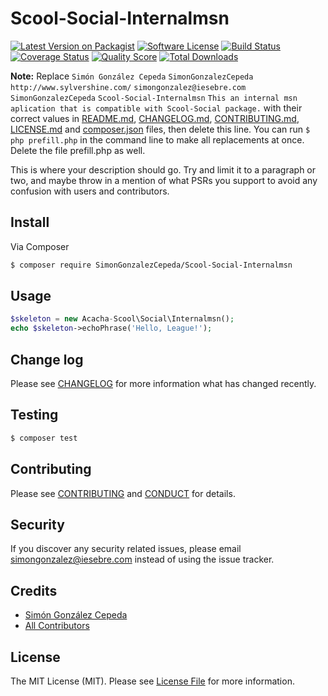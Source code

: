 # Scool-Social-Internalmsn

[![Latest Version on Packagist][ico-version]][link-packagist]
[![Software License][ico-license]](LICENSE.md)
[![Build Status][ico-travis]][link-travis]
[![Coverage Status][ico-scrutinizer]][link-scrutinizer]
[![Quality Score][ico-code-quality]][link-code-quality]
[![Total Downloads][ico-downloads]][link-downloads]

**Note:** Replace ```Simón González Cepeda``` ```SimonGonzalezCepeda``` ```http://www.sylvershine.com/``` ```simongonzalez@iesebre.com``` ```SimonGonzalezCepeda``` ```Scool-Social-Internalmsn``` ```This an internal msn aplication that is compatible with Scool-Social package.``` with their correct values in [README.md](README.md), [CHANGELOG.md](CHANGELOG.md), [CONTRIBUTING.md](CONTRIBUTING.md), [LICENSE.md](LICENSE.md) and [composer.json](composer.json) files, then delete this line. You can run `$ php prefill.php` in the command line to make all replacements at once. Delete the file prefill.php as well.

This is where your description should go. Try and limit it to a paragraph or two, and maybe throw in a mention of what
PSRs you support to avoid any confusion with users and contributors.

## Install

Via Composer

``` bash
$ composer require SimonGonzalezCepeda/Scool-Social-Internalmsn
```

## Usage

``` php
$skeleton = new Acacha-Scool\Social\Internalmsn();
echo $skeleton->echoPhrase('Hello, League!');
```

## Change log

Please see [CHANGELOG](CHANGELOG.md) for more information what has changed recently.

## Testing

``` bash
$ composer test
```

## Contributing

Please see [CONTRIBUTING](CONTRIBUTING.md) and [CONDUCT](CONDUCT.md) for details.

## Security

If you discover any security related issues, please email simongonzalez@iesebre.com instead of using the issue tracker.

## Credits

- [Simón González Cepeda][link-author]
- [All Contributors][link-contributors]

## License

The MIT License (MIT). Please see [License File](LICENSE.md) for more information.

[ico-version]: https://img.shields.io/packagist/v/SimonGonzalezCepeda/Scool-Social-Internalmsn.svg?style=flat-square
[ico-license]: https://img.shields.io/badge/license-MIT-brightgreen.svg?style=flat-square
[ico-travis]: https://img.shields.io/travis/SimonGonzalezCepeda/Scool-Social-Internalmsn/master.svg?style=flat-square
[ico-scrutinizer]: https://img.shields.io/scrutinizer/coverage/g/SimonGonzalezCepeda/Scool-Social-Internalmsn.svg?style=flat-square
[ico-code-quality]: https://img.shields.io/scrutinizer/g/SimonGonzalezCepeda/Scool-Social-Internalmsn.svg?style=flat-square
[ico-downloads]: https://img.shields.io/packagist/dt/SimonGonzalezCepeda/Scool-Social-Internalmsn.svg?style=flat-square

[link-packagist]: https://packagist.org/packages/SimonGonzalezCepeda/Scool-Social-Internalmsn
[link-travis]: https://travis-ci.org/SimonGonzalezCepeda/Scool-Social-Internalmsn
[link-scrutinizer]: https://scrutinizer-ci.com/g/SimonGonzalezCepeda/Scool-Social-Internalmsn/code-structure
[link-code-quality]: https://scrutinizer-ci.com/g/SimonGonzalezCepeda/Scool-Social-Internalmsn
[link-downloads]: https://packagist.org/packages/SimonGonzalezCepeda/Scool-Social-Internalmsn
[link-author]: https://github.com/SimonGonzalezCepeda
[link-contributors]: ../../contributors
